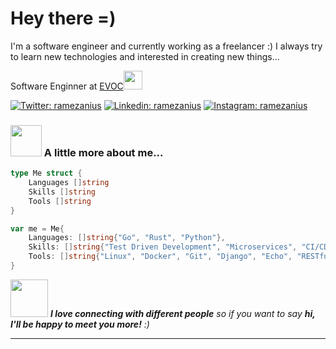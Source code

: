 # Hey there =)

I'm a software engineer and currently working as a freelancer :)
I always try to learn new technologies and interested in creating new things...

Software Enginner at <a href="https://evoc.pro">EVOC</a><img src="https://media.giphy.com/media/WUlplcMpOCEmTGBtBW/giphy.gif" width="30"> 

[![Twitter: ramezanius](https://img.shields.io/badge/-Twitter-1DA1F2?style=flat&logo=Twitter&logoColor=white&link=https://www.twitter.com/ramezanius/)](https://twitter.com/ramezanius)
[![Linkedin: ramezanius](https://img.shields.io/badge/-Linkedin-2867B2?style=flat&logo=Linkedin&logoColor=white&link=https://www.linkedin.com/in/ramezanius/)](https://www.linkedin.com/in/ramezanius/)
[![Instagram: ramezanius](https://img.shields.io/badge/-Instagram-E1306C?style=flat&logo=Instagram&logoColor=white&link=https://www.instagram.com/ramezanius/)](https://www.instagram.com/ramezanius/)


### <img src="https://media.giphy.com/media/VgCDAzcKvsR6OM0uWg/giphy.gif" width="50"> A little more about me...  

```go
type Me struct {
	Languages []string
	Skills []string
	Tools []string
}

var me = Me{
	Languages: []string{"Go", "Rust", "Python"},
	Skills: []string{"Test Driven Development", "Microservices", "CI/CD"},
	Tools: []string{"Linux", "Docker", "Git", "Django", "Echo", "RESTful", "GraphQL"},
}
```

<img src="https://media.giphy.com/media/LnQjpWaON8nhr21vNW/giphy.gif" width="60"> <em><b>I love connecting with different people</b> so if you want to say <b>hi, I'll be happy to meet you more!</b> :)</em>

---
